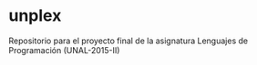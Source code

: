 # unplex
Repositorio para el proyecto final de la asignatura Lenguajes de Programación (UNAL-2015-II)

